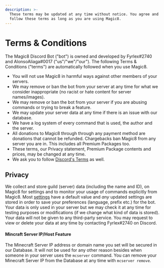 ```yaml
---
description: >-
  These terms may be updated at any time without notice. You agree and will
  follow these terms as long as you are using Magic8.
---
```


# Terms & Conditions

The Magic8 Discord Bot \("bot"\) is owned and developed by Fyrlex\#2740 and AlonsoAliaga\#0017 \("us"/"we"/"our"\). The following Terms & Conditions \("terms"\) are automatically followed when you use Magic8.

* You will not use Magic8 in harmful ways against other members of your servers.
* We may remove or ban the bot from your server at any time for what we consider inappropriate \(no racist or hate content for server names/images\).
* We may remove or ban the bot from your server if you are abusing commands or trying to break a feature.
* We may update your server data at any time if there is an issue with our database.
* We have a log system of every command that is used, the author and the server.
* All donations to Magic8 through through any payment method are donations that cannot be refunded. Chargebacks ban Magic8 from any server you are in. This includes all Premium Packages too.
* These terms, our Privacy statement, Premium Package contents and prices, may be changed at any time.
* We ask you to follow [Discord's Terms](https://discord.com/terms) as well.

## Privacy

We collect and store guild \(server\) data \(including the name and ID\), on Magic8 for settings and to monitor your usage of commands explicitly from Magic8. Most [settings](../commands/administrator/) have a default value and _any_ updated settings are stored in order to save your preferences \(language, prefix etc.\) for the bot. Your data is only used in your server but we may check it at any time for testing purposes or modifications \(if we change what kind of data is stored\). Your data will not be given to any third-party service. You may request to view or delete your data at any time by contacting Fyrlex\#2740 on Discord.

#### Mincraft Server IP/Host Feature

The Minecraft Server IP address or domain name you set will be secured in our Database. It will not be used for any other reason besides when someone in your server uses the `mcserver` command. You can remove your Minecraft Server IP from the Database at any time with `mcserver remove`.

